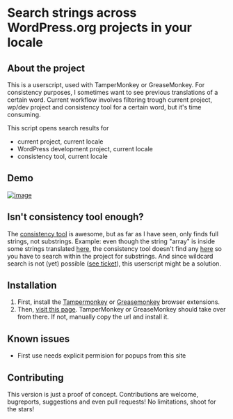 # Search strings across WordPress.org projects in your locale

## About the project

This is a userscript, used with TamperMonkey or GreaseMonkey.
For consistency purposes, I sometimes want to see previous translations of a certain word.
Current workflow involves filtering trough current project, wp/dev project and consistency tool for a certain word, but it's time consuming.

This script opens search results for 
- current project, current locale
- WordPress development project, current locale
- consistency tool, current locale

## Demo

[![image](https://user-images.githubusercontent.com/65488419/114697845-0f3eee80-9d27-11eb-8356-4632871e9d3b.png)](https://www.youtube.com/watch?v=9TV8CAzpitE)




## Isn't consistency tool enough? 
The [consistency tool](https://translate.wordpress.org/consistency/) is awesome, but as far as I have seen, only finds full strings, not substrings.
Example: even though the string "array" is inside some strings translated [here](https://translate.wordpress.org/projects/wp/dev/ro/default/?filters%5Bterm%5D=array), the consistency tool doesn't find any [here](https://translate.wordpress.org/consistency/?search=array&set=ro%2Fdefault&project=) so you have to search within the project for substrings. And since wildcard search is not (yet) possible ([see ticket](https://meta.trac.wordpress.org/ticket/5228)), this userscript might be a solution.

## Installation

1. First, install the <a href="http://tampermonkey.net/">Tampermonkey</a> or <a href="http://www.greasespot.net/">Greasemonkey</a> browser extensions.
2. Then, [visit this page](https://raw.githubusercontent.com/vlad-timotei/wporg-string-search/main/src/wporg-search-strings-across-projects.js). TamperMonkey or GreaseMonkey should take over from there. If not, manually copy the url and install it.

## Known issues
- First use needs explicit permision for popups from this site

## Contributing
This version is just a proof of concept. Contributions are welcome, bugreports, suggestions and even pull requests! No limitations, shoot for the stars!
